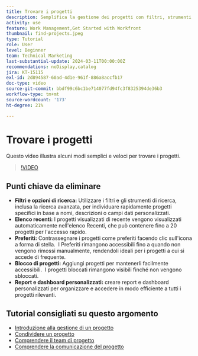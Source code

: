 ```yaml
---
title: Trovare i progetti
description: Semplifica la gestione dei progetti con filtri, strumenti di ricerca, elenchi recenti, preferiti, progetti bloccati e rapporti o dashboard personalizzati per un accesso rapido e organizzato ai progetti.
activity: use
feature: Work Management,Get Started with Workfront
thumbnail: find-projects.jpeg
type: Tutorial
role: User
level: Beginner
team: Technical Marketing
last-substantial-update: 2024-03-11T00:00:00Z
recommendations: noDisplay,catalog
jira: KT-15115
exl-id: 2d894587-60ad-4d1e-961f-886a8accfb17
doc-type: video
source-git-commit: bbdf99c6bc1be714077fd94fc3f8325394de36b3
workflow-type: tm+mt
source-wordcount: '173'
ht-degree: 21%

---
```


# Trovare i progetti

Questo video illustra alcuni modi semplici e veloci per trovare i progetti.

>[!VIDEO](https://video.tv.adobe.com/v/3427788/?quality=12&learn=on&enablevpops=1)

## Punti chiave da eliminare

* **Filtri e opzioni di ricerca:** Utilizzare i filtri e gli strumenti di ricerca, inclusa la ricerca avanzata, per individuare rapidamente progetti specifici in base a nomi, descrizioni o campi dati personalizzati. &#x200B;
* **Elenco recenti:** I progetti visualizzati di recente vengono visualizzati automaticamente nell&#39;elenco Recenti, che può contenere fino a 20 progetti per l&#39;accesso rapido. &#x200B;
* **Preferiti:** Contrassegnare i progetti come preferiti facendo clic sull&#39;icona a forma di stella. &#x200B; I Preferiti rimangono accessibili fino a quando non vengono rimossi manualmente, rendendoli ideali per i progetti a cui si accede di frequente. &#x200B;
* **Blocco di progetti:** Aggiungi progetti per mantenerli facilmente accessibili. &#x200B; I progetti bloccati rimangono visibili finché non vengono sbloccati.
* **Report e dashboard personalizzati:** creare report e dashboard personalizzati per organizzare e accedere in modo efficiente a tutti i progetti rilevanti. &#x200B;


## Tutorial consigliati su questo argomento

* [Introduzione alla gestione di un progetto](/help/manage-work/projects/getting-started-manage-a-project.md)
* [Condividere un progetto](/help/manage-work/projects/share-a-project.md)
* [Comprendere il team di progetto](/help/manage-work/projects/understand-the-project-team.md)
* [Comprendere la comunicazione del progetto](/help/manage-work/projects/understand-project-communication.md)
